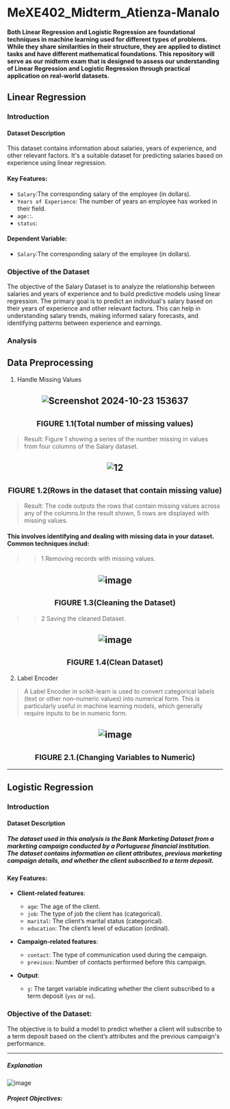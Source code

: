  # MeXE402_Midterm_Atienza-Manalo
#### Both Linear Regression and Logistic Regression are foundational techniques in machine learning used for different types of problems. While they share similarities in their structure, they are applied to distinct tasks and have different mathematical foundations. This repository will serve as our midterm exam that is designed to assess our understanding of Linear Regression and Logistic Regression through practical application on real-world datasets.

## Linear Regression
### **Introduction**
#### **Dataset Description**
This dataset contains information about salaries, years of experience, and other relevant factors. It's a suitable dataset for predicting salaries based on experience using linear regression.
#### **Key Features**:
  - `Salary`:The corresponding salary of the employee (in dollars).
  - `Years of Experience`: The number of years an employee has worked in their field.
  - `age:`:.
  - `status`: 
#### **Dependent Variable**:
   - `Salary`:The corresponding salary of the employee (in dollars).
### **Objective of the Dataset**
The objective of the Salary Dataset is to analyze the relationship between salaries and years of experience and to build predictive models using linear regression. The primary goal is to predict an individual's salary based on their years of experience and other relevant factors. This can help in understanding salary trends, making informed salary forecasts, and identifying patterns between experience and earnings.
### **Analysis**
## Data Preprocessing
1.	Handle Missing Values

   
 <h2 align="center"> 
  
![Screenshot 2024-10-23 153637](https://github.com/user-attachments/assets/9d7c88dd-dc1c-47de-95f4-16e1b4979168) 

<h2 align="center"> <small>FIGURE 1.1(Total number of missing values)</small> </h2>
  
>Result: Figure 1 showing a series of the number missing in values from four columns of the Salary dataset.

<h2 align="center"> 

![12](https://github.com/user-attachments/assets/bad59397-35a1-4635-9781-c6419bde4a00) 

</h2>



<h2 align="center"> <small>FIGURE 1.2(Rows in the dataset that contain missing value)</small> </h2>

 
>Result: The code outputs the rows that contain missing values across any of the columns.In the result shown, 5 rows are displayed with missing values.


#### **This involves identifying and dealing with missing data in your dataset. Common techniques includ**:



>>1	Removing records with missing values.



<h2 align="center"> 
 
 ![image](https://github.com/user-attachments/assets/908d47e8-4ff8-4f14-9d2b-78c719e07b2a)

<h2 align="center"> <small>FIGURE 1.3(Cleaning the Dataset)</small> </h2>

>>2 Saving the cleaned Dataset.

<h2 align="center"> 
 
![image](https://github.com/user-attachments/assets/93d7de5d-4fc6-4861-826c-156eb8cf82f8)

<h2 align="center"> <small>FIGURE 1.4(Clean Dataset)</small> </h2>


2.	Label Encoder 
>A Label Encoder in scikit-learn is used to convert categorical labels (text or other non-numeric values) into numerical form. This is particularly useful in machine learning models, which generally require inputs to be in numeric form.


<h2 align="center"> 

![image](https://github.com/user-attachments/assets/5ccc796c-fc84-4a94-89eb-37b247cc8854)



<h2 align="center"> <small>FIGURE 2.1.(Changing Variables to Numeric)</small> </h2>

------

## Logistic Regression 
### **Introduction**
#### **Dataset Description**
##### The dataset used in this analysis is the **Bank Marketing Dataset** from a marketing campaign conducted by a Portuguese financial institution. The dataset contains information on client attributes, previous marketing campaign details, and whether the client subscribed to a term deposit.

#### **Key Features**:
- **Client-related features**:
  - `age`: The age of the client.
  - `job`: The type of job the client has (categorical).
  - `marital`: The client’s marital status (categorical).
  - `education`: The client’s level of education (ordinal).
  
- **Campaign-related features**:
  - `contact`: The type of communication used during the campaign.
  - `previous`: Number of contacts performed before this campaign.
  
- **Output**:
  - `y`: The target variable indicating whether the client subscribed to a term deposit (`yes` or `no`).

### **Objective of the Dataset**:
The objective is to build a model to predict whether a client will subscribe to a term deposit based on the client’s attributes and the previous campaign's performance.

---




##### Explanation
![image](https://github.com/user-attachments/assets/be9096cd-e27a-44e2-b681-33ca4e35f352)
##### Project Objectives:
